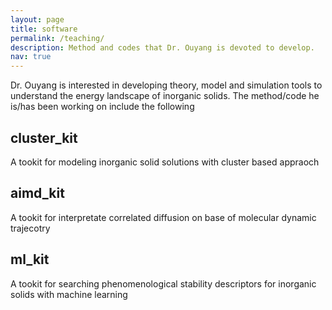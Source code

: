 ```yaml
---
layout: page
title: software
permalink: /teaching/
description: Method and codes that Dr. Ouyang is devoted to develop.
nav: true
---
```


Dr. Ouyang is interested in developing theory, model and simulation tools to understand the energy landscape of inorganic solids. The method/code he is/has been working on include the following

## cluster_kit 
A tookit for modeling inorganic solid solutions with cluster based appraoch

## aimd_kit
A tookit for interpretate correlated diffusion on base of molecular dynamic trajecotry

## ml_kit
A tookit for searching phenomenological stability descriptors for inorganic solids with machine learning

